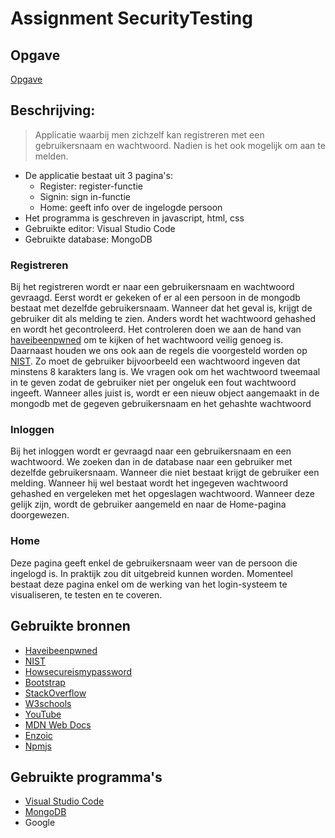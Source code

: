 # Assignment SecurityTesting

## Opgave
[Opgave](https://apwt.gitbook.io/software-security/assignment/000general/003assignment3)

## Beschrijving:
> Applicatie waarbij men zichzelf kan registreren met een gebruikersnaam en wachtwoord. Nadien is het ook mogelijk om aan te melden.
- De applicatie bestaat uit 3 pagina's:
  - Register: register-functie
  - Signin: sign in-functie
  - Home: geeft info over de ingelogde persoon
- Het programma is geschreven in javascript, html, css
- Gebruikte editor: Visual Studio Code
- Gebruikte database: MongoDB

### Registreren
Bij het registreren wordt er naar een gebruikersnaam en wachtwoord gevraagd. Eerst wordt er gekeken of er al een persoon in de mongodb bestaat met dezelfde gebruikersnaam. Wanneer dat het geval is, krijgt de gebruiker dit als melding te zien. Anders wordt het wachtwoord gehashed en wordt het gecontroleerd. Het controleren doen we aan de hand van [haveibeenpwned](https://haveibeenpwned.com/) om te kijken of het wachtwoord veilig genoeg is. Daarnaast houden we ons ook aan de regels die voorgesteld worden op [NIST](https://pages.nist.gov/800-63-3/sp800-63b.html). Zo moet de gebruiker bijvoorbeeld een wachtwoord ingeven dat minstens 8 karakters lang is. We vragen ook om het wachtwoord tweemaal in te geven zodat de gebruiker niet per ongeluk een fout wachtwoord ingeeft. Wanneer alles juist is, wordt er een nieuw object aangemaakt in de mongodb met de gegeven gebruikersnaam en het gehashte wachtwoord

### Inloggen
Bij het inloggen wordt er gevraagd naar een gebruikersnaam en een wachtwoord. We zoeken dan in de database naar een gebruiker met dezelfde gebruikersnaam. Wanneer die niet bestaat krijgt de gebruiker een melding. Wanneer hij wel bestaat wordt het ingegeven wachtwoord gehashed en vergeleken met het opgeslagen wachtwoord. Wanneer deze gelijk zijn, wordt de gebruiker aangemeld en naar de Home-pagina doorgewezen.

### Home
Deze pagina geeft enkel de gebruikersnaam weer van de persoon die ingelogd is. In praktijk zou dit uitgebreid kunnen worden. Momenteel bestaat deze pagina enkel om de werking van het login-systeem te visualiseren, te testen en te coveren.

## Gebruikte bronnen
- [Haveibeenpwned](https://haveibeenpwned.com/)
- [NIST](https://pages.nist.gov/800-63-3/sp800-63b.html)
- [Howsecureismypassword](https://howsecureismypassword.net/)
- [Bootstrap](https://getbootstrap.com/)
- [StackOverflow](https://stackoverflow.com/)
- [W3schools](https://www.w3schools.com/)
- [YouTube](https://www.youtube.com/)
- [MDN Web Docs](https://developer.mozilla.org/nl/)
- [Enzoic](https://www.enzoic.com/docs-passwords-api/)
- [Npmjs](https://www.npmjs.com)

## Gebruikte programma's
- [Visual Studio Code](https://code.visualstudio.com/)
- [MongoDB](https://www.mongodb.com/)
- Google
